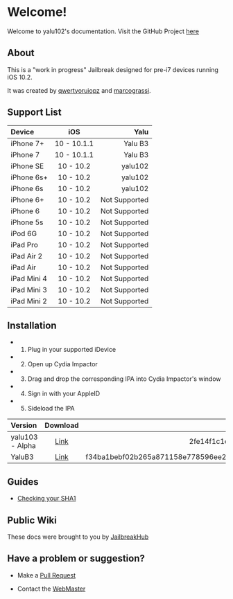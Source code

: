 # Welcome!

Welcome to yalu102's documentation. Visit the GitHub Project [here](https://github.com/kpwn/yalu102/)

## About

This is a "work in progress" Jailbreak designed for pre-i7 devices running iOS 10.2.

It was created by [qwertyoruiopz](https://twitter.com/qwertyoruiopz) and [marcograssi](https://github.com/kpwn/yalu102/blob/master/marcograss).

## Support List

Device | iOS | Yalu
:----------- |:-------------:| -----------:
iPhone 7+ | 10 - 10.1.1 | Yalu B3
iPhone 7 | 10 - 10.1.1 | Yalu B3
iPhone SE | 10 - 10.2 | yalu102
iPhone 6s+ | 10 - 10.2 | yalu102
iPhone 6s | 10 - 10.2 | yalu102
iPhone 6+ | 10 - 10.2 | Not Supported
iPhone 6 | 10 - 10.2 | Not Supported
iPhone 5s | 10 - 10.2 | Not Supported
iPod 6G | 10 - 10.2 | Not Supported
iPad Pro | 10 - 10.2 | Not Supported
iPad Air 2 | 10 - 10.2 | Not Supported
iPad Air | 10 - 10.2 | Not Supported
iPad Mini 4 | 10 - 10.2 | Not Supported
iPad Mini 3 | 10 - 10.2 | Not Supported
iPad Mini 2 | 10 - 10.2 | Not Supported

## Installation

* 1. Plug in your supported iDevice
* 2. Open up Cydia Impactor
* 3. Drag and drop the corresponding IPA into Cydia Impactor's window
* 4. Sign in with your AppleID
* 5. Sideload the IPA

Version | Download | SHA1
:----------- |:-------------:| -----------:
yalu103 - Alpha | [Link](https://yalu.qwertyoruiop.com/yalu102_alpha.ipa) | 2fe14f1c1e1a0d26203bbb123f6747a978dd2b4f
YaluB3 | [Link](https://yalu.qwertyoruiop.com/mach_portal+yalu-b3.ipa) | f34ba1bebf02b265a871158e778596ee2ff1547a69fdb687d911897b7b7b22c5

## Guides

* [Checking your SHA1](sha1/)

## Public Wiki

These docs were brought to you by [JailbreakHub](jailbreakhub.org)

## Have a problem or suggestion?

* Make a [Pull Request](https://github.com/iOptimistic/yalu102/pulls)

* Contact the [WebMaster](mailto:bobby@jailbreakhub.org?Subject=Yalu102%20Suggestions)